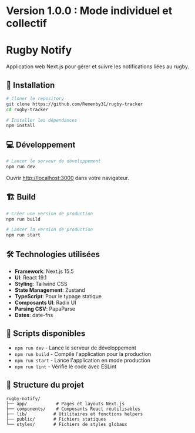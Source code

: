 # Version 1.0.0 : Mode individuel et collectif
# Rugby Notify

Application web Next.js pour gérer et suivre les notifications liées au rugby.

## 🚀 Installation

```bash
# Cloner le repository
git clone https://github.com/Remenby31/rugby-tracker
cd rugby-tracker

# Installer les dépendances
npm install
```

## 💻 Développement

```bash
# Lancer le serveur de développement
npm run dev
```

Ouvrir [http://localhost:3000](http://localhost:3000) dans votre navigateur.

## 🏗️ Build

```bash
# Créer une version de production
npm run build

# Lancer la version de production
npm run start
```

## 🛠️ Technologies utilisées

- **Framework**: Next.js 15.5
- **UI**: React 19.1
- **Styling**: Tailwind CSS
- **State Management**: Zustand
- **TypeScript**: Pour le typage statique
- **Composants UI**: Radix UI
- **Parsing CSV**: PapaParse
- **Dates**: date-fns

## 📝 Scripts disponibles

- `npm run dev` - Lance le serveur de développement
- `npm run build` - Compile l'application pour la production
- `npm run start` - Lance l'application en mode production
- `npm run lint` - Vérifie le code avec ESLint

## 📁 Structure du projet

```
rugby-notify/
├── app/           # Pages et layouts Next.js
├── components/    # Composants React réutilisables
├── lib/          # Utilitaires et fonctions helpers
├── public/       # Fichiers statiques
└── styles/       # Fichiers de styles globaux
```